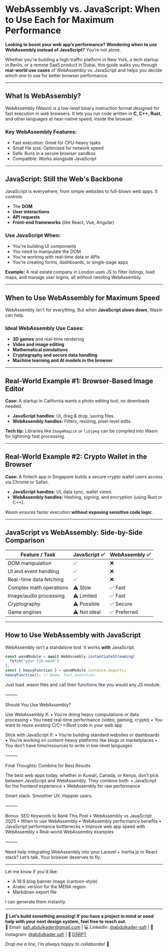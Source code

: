 # WebAssembly vs. JavaScript: When to Use Each for Maximum Performance

**Looking to boost your web app’s performance? Wondering when to use WebAssembly instead of JavaScript?** You’re not alone.

Whether you're building a high-traffic platform in New York, a tech startup in Berlin, or a remote SaaS product in Dubai, this guide walks you through **real-world use cases** of WebAssembly vs. JavaScript and helps you decide which one to use for better browser performance.

---

## What Is WebAssembly?

WebAssembly (Wasm) is a low-level binary instruction format designed for fast execution in web browsers. It lets you run code written in **C, C++, Rust**, and other languages at near-native speed, inside the browser.

### Key WebAssembly Features:

- Fast execution: Great for CPU-heavy tasks
- Small file size: Optimized for network speed
- Safe: Runs in a secure browser sandbox
- Compatible: Works alongside JavaScript

---

## JavaScript: Still the Web's Backbone

JavaScript is everywhere, from simple websites to full-blown web apps. It controls:

- The **DOM**
- **User interactions**
- **API requests**
- **Front-end frameworks** (like React, Vue, Angular)

### Use JavaScript When:

- You're building UI components
- You need to manipulate the DOM
- You're working with real-time data or APIs
- You’re creating forms, dashboards, or single-page apps

**Example:** A real estate company in London uses JS to filter listings, load maps, and manage user logins, all without needing WebAssembly.

---

## When to Use WebAssembly for Maximum Speed

WebAssembly isn't for everything. But when **JavaScript slows down**, Wasm can help.

### Ideal WebAssembly Use Cases:

- **3D games** and real-time rendering
- **Video and image editing**
- **Mathematical simulations**
- **Cryptography and secure data handling**
- **Machine learning and AI models in the browser**

---

## Real-World Example #1: Browser-Based Image Editor

**Case:** A startup in California wants a photo editing tool, no downloads needed.

- **JavaScript handles:** UI, drag & drop, saving files.
- **WebAssembly handles:** Filters, resizing, pixel-level edits.

**Tech tip:** Libraries like `ImageMagick` or `libjpeg` can be compiled into Wasm for lightning-fast processing.

---

## Real-World Example #2: Crypto Wallet in the Browser

**Case:** A fintech app in Singapore builds a secure crypto wallet users access via Chrome or Safari.

- **JavaScript handles:** UI, data sync, wallet views.
- **WebAssembly handles:** Hashing, signing, and encryption (using Rust or C++).

Wasm ensures faster execution **without exposing sensitive code logic**.

---

## JavaScript vs WebAssembly: Side-by-Side Comparison

| Feature / Task          | JavaScript ✅ | WebAssembly ✅ |
| ----------------------- | ------------- | -------------- |
| DOM manipulation        | ✅            | ❌             |
| UI and event handling   | ✅            | ❌             |
| Real-time data fetching | ✅            | ❌             |
| Complex math operations | ⚠️ Slow       | ✅ Fast        |
| Image/audio processing  | ⚠️ Limited    | ✅ Fast        |
| Cryptography            | ⚠️ Possible   | ✅ Secure      |
| Game engines            | ⚠️ Not ideal  | ✅ Preferred   |

---

## How to Use WebAssembly with JavaScript

WebAssembly isn't a standalone tool. It works **with** JavaScript.

```js
const wasmModule = await WebAssembly.instantiateStreaming(
  fetch("your-lib.wasm")
);
const { heavyFunction } = wasmModule.instance.exports;
heavyFunction(); // Boom, fast execution.
```

Just load .wasm files and call their functions like you would any JS module.

⸻

Should You Use WebAssembly?

Use WebAssembly if:
• You’re doing heavy computations or data processing
• You need real-time performance (video, gaming, crypto)
• You want to reuse existing C/C++/Rust code in your web app

Stick with JavaScript if:
• You’re building standard websites or dashboards
• You’re working on content-heavy platforms like blogs or marketplaces
• You don’t have time/resources to write in low-level languages

⸻

Final Thoughts: Combine for Best Results

The best web apps today, whether in Kuwait, Canada, or Kenya, don’t pick between JavaScript and WebAssembly. They combine both:
• JavaScript for the frontend experience
• WebAssembly for raw performance

Smart stack. Smoother UX. Happier users.

⸻

Bonus: SEO Keywords to Rank This Post
• WebAssembly vs JavaScript 2025
• When to use WebAssembly
• WebAssembly performance benefits
• JavaScript performance bottlenecks
• Improve web app speed with WebAssembly
• Real-world WebAssembly examples

⸻

Need help integrating WebAssembly into your Laravel + Inertia.js or React stack? Let’s talk. Your browser deserves to fly.

---

Let me know if you'd like:

- A 16:9 blog banner image (cartoon-style)
- Arabic version for the MENA region
- Markdown export file

I can generate them instantly.

---

**🚀 Let’s build something amazing! If you have a project in mind or need help with your next design system, feel free to reach out.**  
📧 Email: [safi.abdulkader@gmail.com](mailto:safi.abdulkader@gmail.com) | 💻 LinkedIn: [@abdulkader-safi](https://www.linkedin.com/in/abdulkader-safi/) | 📱 Instagram: [@abdulkader.safi](https://www.instagram.com/abdulkader.safi/) | 🏢 [DSRPT](https://www.dsrpt.com.au/kw/contact)

_Drop me a line, I’m always happy to collaborate!_ 🚀
